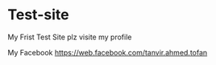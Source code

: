 # Test-site
My Frist Test Site
plz visite my profile

My Facebook 
https://web.facebook.com/tanvir.ahmed.tofan




